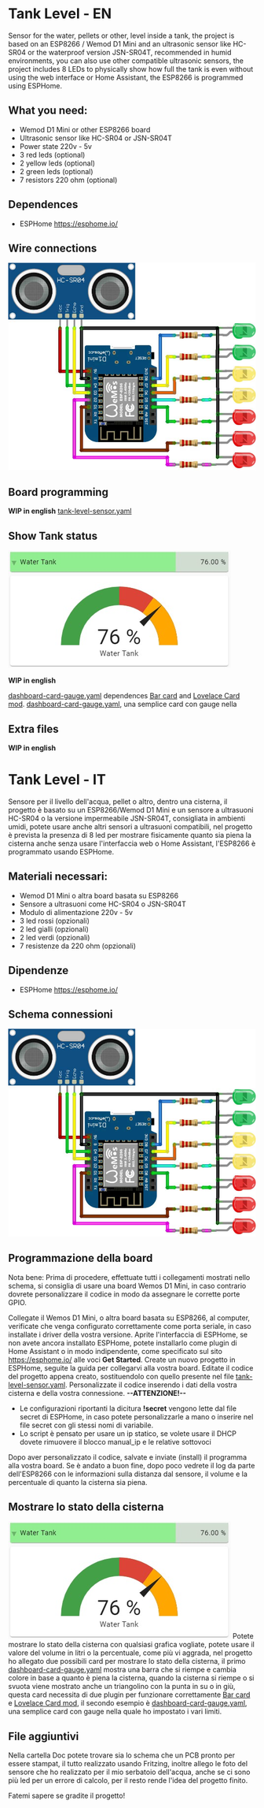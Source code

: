 
# Tank Level - EN
Sensor for the water, pellets or other, level inside a tank, the project is based on an ESP8266 / Wemod D1 Mini and an ultrasonic sensor like HC-SR04 or the waterproof version JSN-SR04T, recommended in humid environments, you can also use other compatible ultrasonic sensors, the project includes 8 LEDs to physically show how full the tank is even without using the web interface or Home Assistant, the ESP8266 is programmed using ESPHome.

## What you need:
- Wemod D1 Mini or other ESP8266 board
- Ultrasonic sensor like HC-SR04 or JSN-SR04T
- Power state 220v - 5v
- 3 red leds (optional)
- 2 yellow leds  (optional)
- 2 green leds (optional)
- 7 resistors 220 ohm (optional)

## Dependences
- ESPHome https://esphome.io/

## Wire connections
![Schema del sensore](/doc/image/tank_sensor_scheme.jpg)

## Board programming
**WIP in english**
[tank-level-sensor.yaml](/tank-level-sensor.yaml)

## Show Tank status
![Home Assistant - Water Tank example](/doc/image/ha-example.jpg)

**WIP in english**

[dashboard-card-gauge.yaml](/dashboard-card.yaml) dependences [Bar card](https://github.com/custom-cards/bar-card) and [Lovelace Card mod](https://github.com/thomasloven/lovelace-card-mod).
[dashboard-card-gauge.yaml](/dashboard-card-gauge.yaml), una semplice card con gauge nella 

## Extra files
**WIP in english**

# Tank Level - IT
Sensore per il livello dell'acqua, pellet o altro, dentro una cisterna, il progetto è basato su un ESP8266/Wemod D1 Mini e un sensore a ultrasuoni HC-SR04 o la versione impermeabile JSN-SR04T, consigliata in ambienti umidi, potete usare anche altri sensori a ultrasuoni compatibili, nel progetto è prevista la presenza di 8 led per mostrare fisicamente quanto sia piena la cisterna anche senza usare l'interfaccia web o Home Assistant, l'ESP8266 è programmato usando ESPHome.

## Materiali necessari:
- Wemod D1 Mini o altra board basata su ESP8266
- Sensore a ultrasuoni come HC-SR04 o JSN-SR04T
- Modulo di alimentazione 220v - 5v
- 3 led rossi (opzionali)
- 2 led gialli (opzionali)
- 2 led verdi (opzionali)
- 7 resistenze da 220 ohm (opzionali)

## Dipendenze
- ESPHome https://esphome.io/

## Schema connessioni
![Schema del sensore](/doc/image/tank_sensor_scheme.jpg)

## Programmazione della board
Nota bene: Prima di procedere, effettuate tutti i collegamenti mostrati nello schema, si consiglia di usare una board Wemos D1 Mini, in caso contrario dovrete personalizzare il codice in modo da assegnare le corrette porte GPIO.

Collegate il Wemos D1 Mini, o altra board basata su ESP8266, al computer, verificate che venga configurato correttamente come porta seriale, in caso installate i driver della vostra versione.
Aprite l'interfaccia di ESPHome, se non avete ancora installato ESPHome, potete installarlo come plugin di Home Assistant o in modo indipendente, come specificato sul sito https://esphome.io/ alle voci **Get Started**.
Create un nuovo progetto in ESPHome, seguite la guida per collegarvi alla vostra board.
Editate il codice del progetto appena creato, sostituendolo con quello presente nel file [tank-level-sensor.yaml](/tank-level-sensor.yaml).
Personalizzate il codice inserendo i dati della vostra cisterna e della vostra connessione.
**--ATTENZIONE!--**
- Le configurazioni riportanti la dicitura **!secret** vengono lette dal file secret di ESPHome, in caso potete personalizzarle a mano o inserire nel file secret con gli stessi nomi di variabile.
- Lo script è pensato per usare un ip statico, se volete usare il DHCP dovete rimuovere il blocco manual_ip e le relative sottovoci

Dopo aver personalizzato il codice, salvate e inviate (install) il programma alla vostra board.
Se è andato a buon fine, dopo poco vedrete il log da parte dell'ESP8266 con le informazioni sulla distanza dal sensore, il volume e la percentuale di quanto la cisterna sia piena.

## Mostrare lo stato della cisterna
![Home Assistant - Water Tank example](/doc/image/ha-example.jpg)
Potete mostrare lo stato della cisterna con qualsiasi grafica vogliate, potete usare il valore del volume in litri o la percentuale, come più vi aggrada, nel progetto ho allegato due possibili card per mostrare lo stato della cisterna, il primo [dashboard-card-gauge.yaml](/dashboard-card.yaml) mostra una barra che si riempe e cambia colore in base a quanto è piena la cisterna, quando la cisterna si riempe o si svuota viene mostrato anche un triangolino con la punta in su o in giù, questa card necessita di due plugin per funzionare correttamente [Bar card](https://github.com/custom-cards/bar-card) e [Lovelace Card mod](https://github.com/thomasloven/lovelace-card-mod), il secondo esempio è [dashboard-card-gauge.yaml](/dashboard-card-gauge.yaml), una semplice card con gauge nella quale ho impostato i vari limiti.

## File aggiuntivi
Nella cartella Doc potete trovare sia lo schema che un PCB pronto per essere stampat, il tutto realizzato usando Fritzing, inoltre allego le foto del sensore che ho realizzato per il mio serbatoio dell'acqua, anche se ci sono più led per un errore di calcolo, per il resto rende l'idea del progetto finito.

Fatemi sapere se gradite il progetto!
